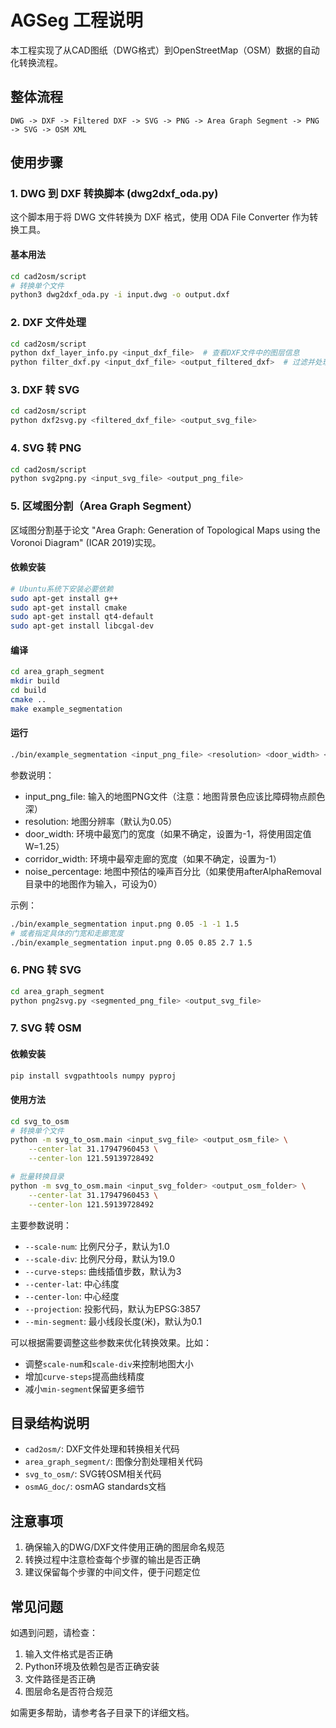 # AGSeg 工程说明

本工程实现了从CAD图纸（DWG格式）到OpenStreetMap（OSM）数据的自动化转换流程。

## 整体流程

```
DWG -> DXF -> Filtered DXF -> SVG -> PNG -> Area Graph Segment -> PNG -> SVG -> OSM XML
```

## 使用步骤

### 1. DWG 到 DXF 转换脚本 (dwg2dxf_oda.py)

这个脚本用于将 DWG 文件转换为 DXF 格式，使用 ODA File Converter 作为转换工具。

#### 基本用法
```bash
cd cad2osm/script
# 转换单个文件
python3 dwg2dxf_oda.py -i input.dwg -o output.dxf
```

### 2. DXF 文件处理
```bash
cd cad2osm/script
python dxf_layer_info.py <input_dxf_file>  # 查看DXF文件中的图层信息
python filter_dxf.py <input_dxf_file> <output_filtered_dxf>  # 过滤并处理DXF文件
```

### 3. DXF 转 SVG
```bash
cd cad2osm/script
python dxf2svg.py <filtered_dxf_file> <output_svg_file>
```

### 4. SVG 转 PNG
```bash
cd cad2osm/script
python svg2png.py <input_svg_file> <output_png_file>
```

### 5. 区域图分割（Area Graph Segment）
区域图分割基于论文 "Area Graph: Generation of Topological Maps using the Voronoi Diagram" (ICAR 2019)实现。

#### 依赖安装
```bash
# Ubuntu系统下安装必要依赖
sudo apt-get install g++
sudo apt-get install cmake
sudo apt-get install qt4-default
sudo apt-get install libcgal-dev
```

#### 编译
```bash
cd area_graph_segment
mkdir build
cd build
cmake ..
make example_segmentation
```

#### 运行
```bash
./bin/example_segmentation <input_png_file> <resolution> <door_width> <corridor_width> <noise_percentage>
```

参数说明：
- input_png_file: 输入的地图PNG文件（注意：地图背景色应该比障碍物点颜色深）
- resolution: 地图分辨率（默认为0.05）
- door_width: 环境中最宽门的宽度（如果不确定，设置为-1，将使用固定值W=1.25）
- corridor_width: 环境中最窄走廊的宽度（如果不确定，设置为-1）
- noise_percentage: 地图中预估的噪声百分比（如果使用afterAlphaRemoval目录中的地图作为输入，可设为0）

示例：
```bash
./bin/example_segmentation input.png 0.05 -1 -1 1.5
# 或者指定具体的门宽和走廊宽度
./bin/example_segmentation input.png 0.05 0.85 2.7 1.5
```

### 6. PNG 转 SVG
```bash
cd area_graph_segment
python png2svg.py <segmented_png_file> <output_svg_file>
```

### 7. SVG 转 OSM

#### 依赖安装
```bash
pip install svgpathtools numpy pyproj
```

#### 使用方法
```bash
cd svg_to_osm
# 转换单个文件
python -m svg_to_osm.main <input_svg_file> <output_osm_file> \
    --center-lat 31.17947960453 \
    --center-lon 121.59139728492

# 批量转换目录
python -m svg_to_osm.main <input_svg_folder> <output_osm_folder> \
    --center-lat 31.17947960453 \
    --center-lon 121.59139728492
```

主要参数说明：
- `--scale-num`: 比例尺分子，默认为1.0
- `--scale-div`: 比例尺分母，默认为19.0
- `--curve-steps`: 曲线插值步数，默认为3
- `--center-lat`: 中心纬度
- `--center-lon`: 中心经度
- `--projection`: 投影代码，默认为EPSG:3857
- `--min-segment`: 最小线段长度(米)，默认为0.1

可以根据需要调整这些参数来优化转换效果。比如：
- 调整`scale-num`和`scale-div`来控制地图大小
- 增加`curve-steps`提高曲线精度
- 减小`min-segment`保留更多细节


## 目录结构说明
- `cad2osm/`: DXF文件处理和转换相关代码
- `area_graph_segment/`: 图像分割处理相关代码
- `svg_to_osm/`: SVG转OSM相关代码
- `osmAG_doc/`: osmAG standards文档
## 注意事项
1. 确保输入的DWG/DXF文件使用正确的图层命名规范
2. 转换过程中注意检查每个步骤的输出是否正确
3. 建议保留每个步骤的中间文件，便于问题定位

## 常见问题
如遇到问题，请检查：
1. 输入文件格式是否正确
2. Python环境及依赖包是否正确安装
3. 文件路径是否正确
4. 图层命名是否符合规范

如需更多帮助，请参考各子目录下的详细文档。
